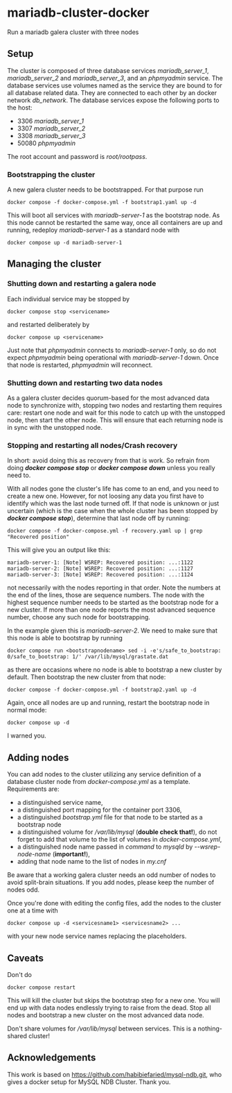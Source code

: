 # mariadb-cluster-docker
Run a mariadb galera cluster with three nodes 

## Setup
The cluster is composed of three database services _mariadb_server_1_, _mariadb_server_2_ and _mariadb_server_3_,
and an _phpmyadmin_ service. The database services use volumes named as the service they are bound to for all 
database related data. They are connected to each other by an docker network _db_network_. The database services expose
the following ports to the host:

* 3306 _mariadb_server_1_
* 3307 _mariadb_server_2_
* 3308 _mariadb_server_3_
* 50080 _phpmyadmin_

The root account and password is _root/rootpass_.
### Bootstrapping the cluster
A new galera cluster needs to be bootstrapped. For that purpose run
```
docker compose -f docker-compose.yml -f bootstrap1.yaml up -d
```
This will boot all services with _mariadb-server-1_ as the bootstrap node. As this node cannot be restarted 
the same way, once all containers are up and running, redeploy _mariadb-server-1_ as a standard node
with
```
docker compose up -d mariadb-server-1
```
## Managing the cluster
### Shutting down and restarting a galera node
Each individual service may be stopped by 
```
docker compose stop <servicename>
```
and restarted deliberately by
```
docker compose up <servicename>
```
Just note that _phpmyadmin_ connects to _mariadb-server-1_ only, so do not expect _phpmyadmin_ being operational
with _mariadb-server-1_ down. Once that node is restarted, _phpmyadmin_ will reconnect.
### Shutting down and restarting two data nodes
As a galera cluster decides quorum-based for the most advanced data node to synchronize
with, stopping two nodes and restarting them requires care: restart one node and
wait for this node to catch up with the unstopped node, then start the other node. This will 
ensure that each returning node is in sync with the unstopped node.
### Stopping and restarting all nodes/Crash recovery
In short: avoid doing this as recovery from that is work. So refrain from doing **_docker compose
stop_** or **_docker compose down_** unless you really need to.

With all nodes gone the cluster's life has come to
an end, and you need to create a new one. However, for not loosing any data you first have
to identify which was the last node turned off. If that node is unknown or just uncertain (which is the case when
the whole cluster has been stopped by **_docker compose stop_**), determine that last node off by running:
```
docker compose -f docker-compose.yml -f recovery.yaml up | grep "Recovered position"
```
This will give you an output like this:
```
mariadb-server-1: [Note] WSREP: Recovered position: ...:1122
mariadb-server-2: [Note] WSREP: Recovered position: ...:1127
mariadb-server-3: [Note] WSREP: Recovered position: ...:1124
```
not necessarily with the nodes reporting in that order. Note the numbers at the end of 
the lines, those are sequence numbers. The node with the highest sequence number needs to
be started as the bootstrap node for a new cluster. If more than one node reports the 
most advanced sequence number, choose any such node for bootstrapping.

In the example given this is 
_mariadb-server-2_. We need to make sure that this node is able to bootstrap 
by running
```
docker compose run <bootstrapnodename> sed -i -e's/safe_to_bootstrap: 0/safe_to_bootstrap: 1/' /var/lib/mysql/grastate.dat
```
as there are occasions where no node is able to bootstrap a new cluster by default. 
Then bootstrap the new cluster from that node:
```
docker compose -f docker-compose.yml -f bootstrap2.yaml up -d
```
Again, once all nodes are up and running, restart the bootstrap node in normal mode:
```
docker compose up -d
```
I warned you.
## Adding nodes
You can add nodes to the cluster utilizing any service definition of a database cluster node from _docker-compose.yml_
as a template. Requirements are:
- a distinguished service name,
- a distinguished port mapping for the container port 3306,
- a distinguished _bootstrap.yml_ file for that node to be started as a bootstrap node
- a distinguished volume for _/var/lib/mysql_ (**double check that!**), do not forget to add
that volume to the list of volumes in _docker-compose.yml_,
- a distinguished node name passed in _command_ to _mysqld_ by -_-wsrep-node-name_ (**important!**),
- adding that node name to the list of nodes in _my.cnf_

Be aware that a working galera cluster needs an odd number of nodes to avoid split-brain
situations. If you add nodes, please keep the number of nodes odd.

Once you're done with editing the config files, add the nodes to the cluster one at a time 
with
```
docker compose up -d <servicesname1> <servicesname2> ...
```
with your new node service names replacing the placeholders.

## Caveats
Don't do 
```
docker compose restart
```
This will kill the cluster but skips the bootstrap step for a new one. You will end up with data nodes
endlessly trying to raise from the dead. Stop all nodes and bootstrap a new cluster on the most advanced 
data node.

Don't share volumes for _/var/lib/mysql_ between services. This is a nothing-shared cluster!

## Acknowledgements
This work is based on https://github.com/habibiefaried/mysql-ndb.git, who gives a docker
setup for MySQL NDB Cluster. Thank you.